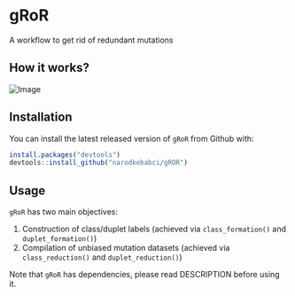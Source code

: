 # gRoR
A workflow to get rid of redundant mutations

## How it works?

![Image](w.tiff)
    
## Installation

You can install the latest released version of `gRoR` from Github with:

```R
install.packages("devtools")
devtools::install_github("narodkebabci/gROR")
```

## Usage

`gRoR` has two main objectives:

1. Construction of class/duplet labels (achieved via `class_formation()` and `duplet_formation()`)
2. Compilation of unbiased mutation datasets (achieved via `class_reduction()` and `duplet_reduction()`)

Note that `gRoR` has dependencies, please read DESCRIPTION before using it. 

